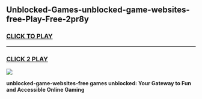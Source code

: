 
## Unblocked-Games-unblocked-game-websites-free-Play-Free-2pr8y
<h3>
<a href="https://premium76.site?title=unblocked-game-websites-free&ref=23A">CLICK TO PLAY</a></h3>
<hr>

<h3>
<a href="https://premium76.site?title=unblocked-game-websites-free&ref=23A">CLICK 2 PLAY</a>
  
</h3>

<a href="https://premium76.site?title=unblocked-game-websites-free&ref=23A"><img src="https://clearcache.store/games.png"></a>


**unblocked-game-websites-free games unblocked: Your Gateway to Fun and Accessible Online Gaming**
